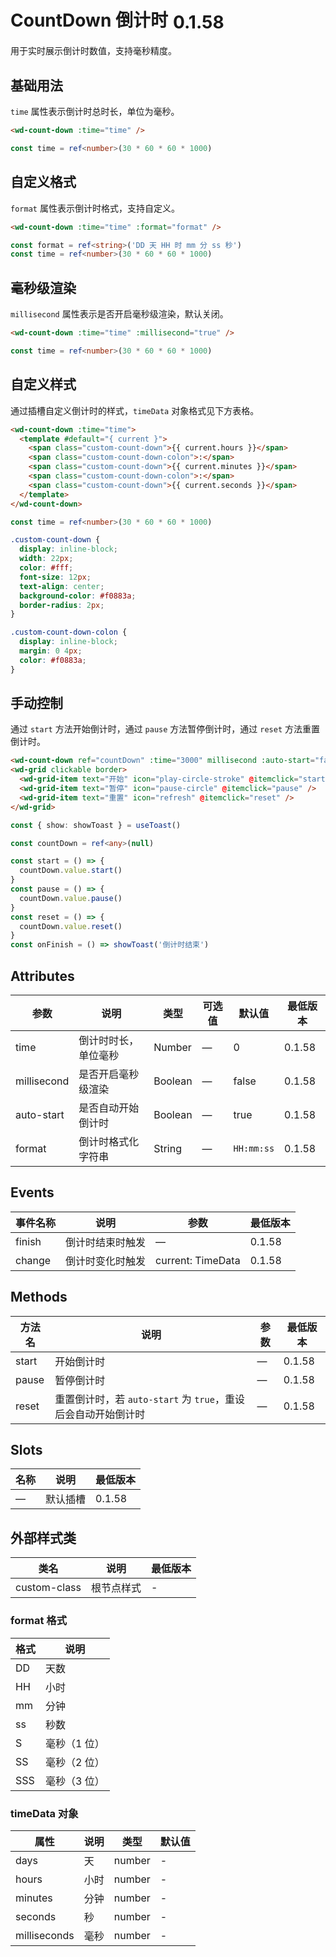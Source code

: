 <frame/>

# CountDown 倒计时<el-tag text style="vertical-align: middle;margin-left:8px;" effect="plain">0.1.58</el-tag>

用于实时展示倒计时数值，支持毫秒精度。

## 基础用法

`time` 属性表示倒计时总时长，单位为毫秒。

```html
<wd-count-down :time="time" />
```

```ts
const time = ref<number>(30 * 60 * 60 * 1000)
```

## 自定义格式

`format` 属性表示倒计时格式，支持自定义。

```html
<wd-count-down :time="time" :format="format" />
```

```ts
const format = ref<string>('DD 天 HH 时 mm 分 ss 秒')
const time = ref<number>(30 * 60 * 60 * 1000)
```

## 毫秒级渲染

`millisecond` 属性表示是否开启毫秒级渲染，默认关闭。

```html
<wd-count-down :time="time" :millisecond="true" />
```

```ts
const time = ref<number>(30 * 60 * 60 * 1000)
```

## 自定义样式

通过插槽自定义倒计时的样式，`timeData` 对象格式见下方表格。

```html
<wd-count-down :time="time">
  <template #default="{ current }">
    <span class="custom-count-down">{{ current.hours }}</span>
    <span class="custom-count-down-colon">:</span>
    <span class="custom-count-down">{{ current.minutes }}</span>
    <span class="custom-count-down-colon">:</span>
    <span class="custom-count-down">{{ current.seconds }}</span>
  </template>
</wd-count-down>
```

```ts
const time = ref<number>(30 * 60 * 60 * 1000)
```

```css
.custom-count-down {
  display: inline-block;
  width: 22px;
  color: #fff;
  font-size: 12px;
  text-align: center;
  background-color: #f0883a;
  border-radius: 2px;
}

.custom-count-down-colon {
  display: inline-block;
  margin: 0 4px;
  color: #f0883a;
}
```

## 手动控制

通过 `start` 方法开始倒计时，通过 `pause` 方法暂停倒计时，通过 `reset` 方法重置倒计时。

```html
<wd-count-down ref="countDown" :time="3000" millisecond :auto-start="false" format="ss:SSS" @finish="onFinish"></wd-count-down>
<wd-grid clickable border>
  <wd-grid-item text="开始" icon="play-circle-stroke" @itemclick="start" />
  <wd-grid-item text="暂停" icon="pause-circle" @itemclick="pause" />
  <wd-grid-item text="重置" icon="refresh" @itemclick="reset" />
</wd-grid>
```

```ts
const { show: showToast } = useToast()

const countDown = ref<any>(null)

const start = () => {
  countDown.value.start()
}
const pause = () => {
  countDown.value.pause()
}
const reset = () => {
  countDown.value.reset()
}
const onFinish = () => showToast('倒计时结束')
```

## Attributes

| 参数        | 说明                 | 类型    | 可选值 | 默认值     | 最低版本 |
| ----------- | -------------------- | ------- | ------ | ---------- | -------- |
| time        | 倒计时时长，单位毫秒 | Number  | —      | 0          | 0.1.58   |
| millisecond | 是否开启毫秒级渲染   | Boolean | —      | false      | 0.1.58   |
| auto-start  | 是否自动开始倒计时   | Boolean | —      | true       | 0.1.58   |
| format      | 倒计时格式化字符串   | String  | —      | `HH:mm:ss` | 0.1.58   |

## Events

| 事件名称 | 说明             | 参数                  | 最低版本 |
| -------- | ---------------- | --------------------- | -------- |
| finish   | 倒计时结束时触发 | —                     | 0.1.58   |
| change   | 倒计时变化时触发 | current: TimeData | 0.1.58   |



## Methods
| 方法名 | 说明           | 参数                  | 最低版本 |
| -------- | ---------------- | --------------------- | -------- |
| start    | 开始倒计时       | —                     | 0.1.58   |
| pause    | 暂停倒计时       | —                     | 0.1.58   |
| reset     | 重置倒计时，若 `auto-start` 为 `true`，重设后会自动开始倒计时       | —                     | 0.1.58   |

## Slots

| 名称 | 说明     | 最低版本 |
| ---- | -------- | -------- |
| —    | 默认插槽 | 0.1.58   |

## 外部样式类

| 类名         | 说明       | 最低版本 |
| ------------ | ---------- | -------- |
| custom-class | 根节点样式 | -        |

### format 格式

| 格式 | 说明         |
| ---- | ------------ |
| DD   | 天数         |
| HH   | 小时         |
| mm   | 分钟         |
| ss   | 秒数         |
| S    | 毫秒（1 位） |
| SS   | 毫秒（2 位） |
| SSS  | 毫秒（3 位） |

### timeData 对象

| 属性         | 说明 | 类型   | 默认值 |
| ------------ | ---- | ------ | ------ |
| days         | 天   | number | -      |
| hours        | 小时 | number | -      |
| minutes      | 分钟 | number | -      |
| seconds      | 秒   | number | -      |
| milliseconds | 毫秒 | number | -      |

